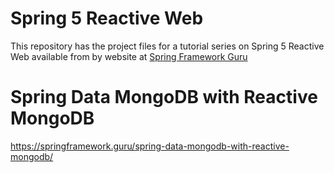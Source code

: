 # Spring 5 Reactive Web

This repository has the project files for a tutorial series on Spring 5 Reactive Web available from by website at [Spring Framework Guru](https://springframework.guru)

# Spring Data MongoDB with Reactive MongoDB

https://springframework.guru/spring-data-mongodb-with-reactive-mongodb/
